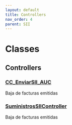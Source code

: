 ```yaml
---
layout: default
title: Controllers
nav_order: 4
parent: SII
---
```


# Classes

## Controllers

### [CC_EnviarSII_AUC](/Controllers/CC_EnviarSII_AUC.md)

Baja de facturas emitidas

### [SuministrosSIIController](/Controllers/SuministrosSIIController.md)

Baja de facturas emitidas
